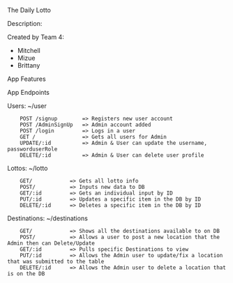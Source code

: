 The Daily Lotto
  
  Description:  

Created by Team 4:
  - Mitchell
  - Mizue
  - Brittany
  
  
App Features


App Endpoints

  Users: ~/user
  
        POST /signup        => Registers new user account
        POST /AdminSignUp   => Admin account added
        POST /login         => Logs in a user
        GET /               => Gets all users for Admin
        UPDATE/:id          => Admin & User can update the username, passworduserRole 
        DELETE/:id          => Admin & User can delete user profile

  Lottos: ~/lotto
  
        GET/            => Gets all lotto info
        POST/           => Inputs new data to DB
        GET/:id         => Gets an individual input by ID
        PUT/:id         => Updates a specific item in the DB by ID
        DELETE/:id      => Deletes a specific item in the DB by ID

  Destinations: ~/destinations
  
        GET/            => Shows all the destinations available to on DB
        POST/           => Allows a user to post a new location that the Admin then can Delete/Update
        GET/:id         => Pulls specific Destinations to view
        PUT/:id         => Allows the Admin user to update/fix a location that was submitted to the table
        DELETE/:id      => Allows the Admin user to delete a location that is on the DB       
